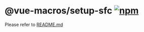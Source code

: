 # @vue-macros/setup-sfc [![npm](https://img.shields.io/npm/v/@vue-macros/setup-sfc.svg)](https://npmjs.com/package/@vue-macros/setup-sfc)

Please refer to [README.md](https://github.com/vue-macros/vue-macros#readme)
